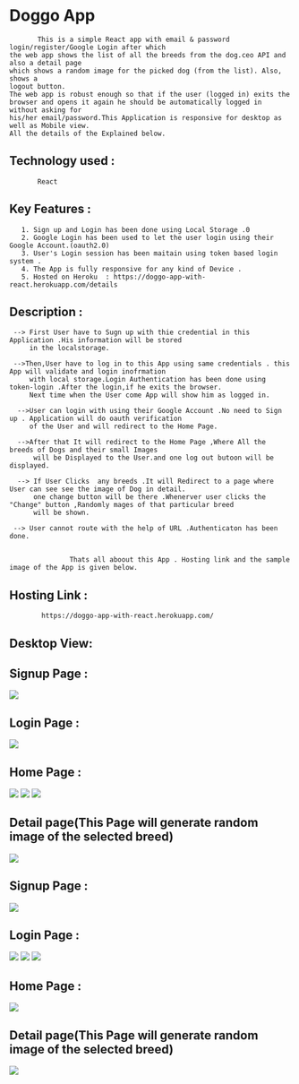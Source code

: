 # Doggo App 
           This is a simple React app with email & password login/register/Google Login after which
    the web app shows the list of all the breeds from the dog.ceo API and also a detail page
    which shows a random image for the picked dog (from the list). Also, shows a
    logout button.
    The web app is robust enough so that if the user (logged in) exits the
    browser and opens it again he should be automatically logged in without asking for
    his/her email/password.This Application is responsive for desktop as well as Mobile view.
    All the details of the Explained below.
    
## Technology used :
           React
           
## Key Features : 
       
       1. Sign up and Login has been done using Local Storage .0
       2. Google Login has been used to let the user login using their Google Account.(oauth2.0)
       3. User's Login session has been maitain using token based login system .
       4. The App is fully responsive for any kind of Device .
       5. Hosted on Heroku  : https://doggo-app-with-react.herokuapp.com/details

## Description : 
     
     --> First User have to Sugn up with thie credential in this Application .His information will be stored 
         in the localstorage.
     
     -->Then,User have to log in to this App using same credentials . this App will validate and login inofrmation 
         with local storage.Login Authentication has been done using token-login .After the login,if he exits the browser.
         Next time when the User come App will show him as logged in.
         
      -->User can login with using their Google Account .No need to Sign up . Application will do oauth verification
         of the User and will redirect to the Home Page. 
         
      -->After that It will redirect to the Home Page ,Where All the breeds of Dogs and their small Images
          will be Displayed to the User.and one log out butoon will be displayed.
      
      --> If User Clicks  any breeds .It will Redirect to a page where User can see see the image of Dog in detail.
          one change button will be there .Whenerver user clicks the "Change" button ,Randomly mages of that particular breed
          will be shown.
       
     --> User cannot route with the help of URL .Authenticaton has been done.
     
                   
                   Thats all aboout this App . Hosting link and the sample image of the App is given below.
               
## Hosting Link : 
            https://doggo-app-with-react.herokuapp.com/

## Desktop View: 

## Signup Page :
![](https://github.com/niloy2019/doggo-app-with-react/blob/master/Sample%20Image%20of%20Project/desktop1.PNG)

## Login Page :
![](https://github.com/niloy2019/doggo-app-with-react/blob/master/Sample%20Image%20of%20Project/desktop2.PNG)

## Home Page :
![](https://github.com/niloy2019/doggo-app-with-react/blob/master/Sample%20Image%20of%20Project/desktop3.PNG)
![](https://github.com/niloy2019/doggo-app-with-react/blob/master/Sample%20Image%20of%20Project/desktop4.PNG)
![](https://github.com/niloy2019/doggo-app-with-react/blob/master/Sample%20Image%20of%20Project/desktop5.PNG)

## Detail page(This Page will generate random image of the selected breed)
![](https://github.com/niloy2019/doggo-app-with-react/blob/master/Sample%20Image%20of%20Project/desktop6.PNG)

## Signup Page :
![](https://github.com/niloy2019/doggo-app-with-react/blob/master/Sample%20Image%20of%20Project/mob1.jpg)
## Login Page :
![](https://github.com/niloy2019/doggo-app-with-react/blob/master/Sample%20Image%20of%20Project/mob2.jpg)
![](https://github.com/niloy2019/doggo-app-with-react/blob/master/Sample%20Image%20of%20Project/mob3.jpg)
![](https://github.com/niloy2019/doggo-app-with-react/blob/master/Sample%20Image%20of%20Project/mob4.jpg)

## Home Page :
![](https://github.com/niloy2019/doggo-app-with-react/blob/master/Sample%20Image%20of%20Project/mob5.jpg)

## Detail page(This Page will generate random image of the selected breed)
![](https://github.com/niloy2019/doggo-app-with-react/blob/master/Sample%20Image%20of%20Project/mob6.jpg)




